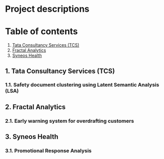 # Project descriptions

# Table of contents

1. [Tata Consultancy Services (TCS)](#1-tata-consultancy-services-tcs)
2. [Fractal Analytics](#2-fractal-analytics)
3. [Syneos Health](#3-syneos-health)

## 1. Tata Consultancy Services (TCS)

### 1.1. Safety document clustering using Latent Semantic Analysis (LSA)

## 2. Fractal Analytics

### 2.1. Early warning system for overdrafting customers

## 3. Syneos Health

### 3.1. Promotional Response Analysis